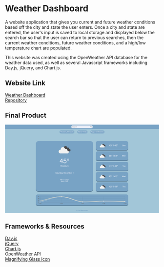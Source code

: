 # Weather Dashboard

A website application that gives you current and future weather conditions based off the city and state the user enters. Once a city and state are entered, the user's input is saved to local storage and displayed below the search bar so that the user can return to previous searches, then the current weather conditions, future weather conditions, and a high/low temperature chart are populated. 

This website was created using the OpenWeather API database for the weather data used, as well as several Javascript frameworks including Day.js, jQuery, and Chart.js.

## Website Link

[Weather Dashboard](https://alexismenendez.github.io/amenendez-weather-dashboard/)<br>
[Repository](https://github.com/alexismenendez/amenendez-weather-dashboard)

## Final Product

![final](./assets/images/screenshot.png)

## Frameworks & Resources
[Day.js](https://day.js.org/en/)<br>
[jQuery](https://jquery.com/)<br>
[Chart.js](https://www.chartjs.org/)<br>
[OpenWeather API](https://openweathermap.org/api)<br>
[Magnifying Glass Icon](https://fontawesome.com/icons/magnifying-glass?f=classic&s=solid)